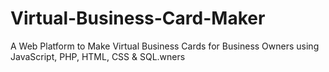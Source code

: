 # Virtual-Business-Card-Maker
 A Web Platform to Make Virtual Business Cards for Business Owners using JavaScript, PHP, HTML, CSS & SQL.wners 
